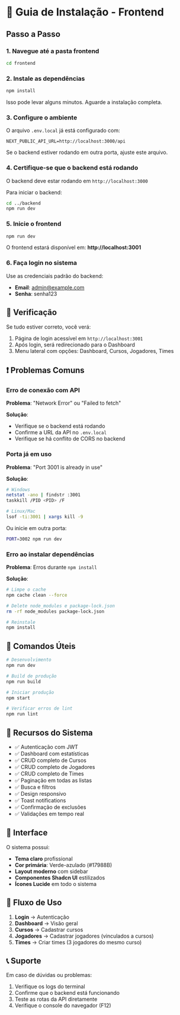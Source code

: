 # 🚀 Guia de Instalação - Frontend

## Passo a Passo

### 1. Navegue até a pasta frontend

```bash
cd frontend
```

### 2. Instale as dependências

```bash
npm install
```

Isso pode levar alguns minutos. Aguarde a instalação completa.

### 3. Configure o ambiente

O arquivo `.env.local` já está configurado com:
```
NEXT_PUBLIC_API_URL=http://localhost:3000/api
```

Se o backend estiver rodando em outra porta, ajuste este arquivo.

### 4. Certifique-se que o backend está rodando

O backend deve estar rodando em `http://localhost:3000`

Para iniciar o backend:
```bash
cd ../backend
npm run dev
```

### 5. Inicie o frontend

```bash
npm run dev
```

O frontend estará disponível em: **http://localhost:3001**

### 6. Faça login no sistema

Use as credenciais padrão do backend:
- **Email**: admin@example.com
- **Senha**: senha123

## 🎯 Verificação

Se tudo estiver correto, você verá:

1. Página de login acessível em `http://localhost:3001`
2. Após login, será redirecionado para o Dashboard
3. Menu lateral com opções: Dashboard, Cursos, Jogadores, Times

## ❗ Problemas Comuns

### Erro de conexão com API

**Problema**: "Network Error" ou "Failed to fetch"

**Solução**: 
- Verifique se o backend está rodando
- Confirme a URL da API no `.env.local`
- Verifique se há conflito de CORS no backend

### Porta já em uso

**Problema**: "Port 3001 is already in use"

**Solução**:
```bash
# Windows
netstat -ano | findstr :3001
taskkill /PID <PID> /F

# Linux/Mac
lsof -ti:3001 | xargs kill -9
```

Ou inicie em outra porta:
```bash
PORT=3002 npm run dev
```

### Erro ao instalar dependências

**Problema**: Erros durante `npm install`

**Solução**:
```bash
# Limpe o cache
npm cache clean --force

# Delete node_modules e package-lock.json
rm -rf node_modules package-lock.json

# Reinstale
npm install
```

## 📝 Comandos Úteis

```bash
# Desenvolvimento
npm run dev

# Build de produção
npm run build

# Iniciar produção
npm start

# Verificar erros de lint
npm run lint
```

## 🎨 Recursos do Sistema

- ✅ Autenticação com JWT
- ✅ Dashboard com estatísticas
- ✅ CRUD completo de Cursos
- ✅ CRUD completo de Jogadores
- ✅ CRUD completo de Times
- ✅ Paginação em todas as listas
- ✅ Busca e filtros
- ✅ Design responsivo
- ✅ Toast notifications
- ✅ Confirmação de exclusões
- ✅ Validações em tempo real

## 🎨 Interface

O sistema possui:
- **Tema claro** profissional
- **Cor primária**: Verde-azulado (#17988B)
- **Layout moderno** com sidebar
- **Componentes Shadcn UI** estilizados
- **Ícones Lucide** em todo o sistema

## 🔄 Fluxo de Uso

1. **Login** → Autenticação
2. **Dashboard** → Visão geral
3. **Cursos** → Cadastrar cursos
4. **Jogadores** → Cadastrar jogadores (vinculados a cursos)
5. **Times** → Criar times (3 jogadores do mesmo curso)

## 📞 Suporte

Em caso de dúvidas ou problemas:
1. Verifique os logs do terminal
2. Confirme que o backend está funcionando
3. Teste as rotas da API diretamente
4. Verifique o console do navegador (F12)

